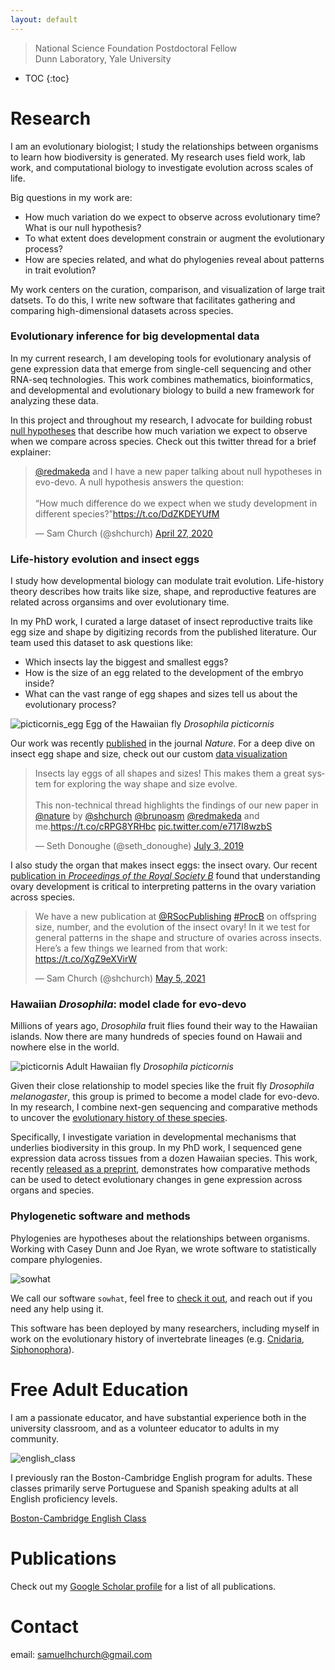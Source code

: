 ```yaml
---
layout: default
---
```


> National Science Foundation Postdoctoral Fellow  
> Dunn Laboratory, Yale University 

* TOC
{:toc}
# Research

I am an evolutionary biologist; I study the relationships between organisms to learn how biodiversity is generated. My research uses field work, lab work, and computational biology to investigate evolution across scales of life.

Big questions in my work are:

- How much variation do we expect to observe across evolutionary time? What is our null hypothesis?
- To what extent does development constrain or augment the evolutionary process?
- How are species related, and what do phylogenies reveal about patterns in trait evolution?

My work centers on the curation, comparison, and visualization of large trait datsets. To do this, I write new software that facilitates gathering and comparing high-dimensional datasets across species.

### Evolutionary inference for big developmental data

In my current research, I am developing tools for evolutionary analysis of gene expression data that emerge from single-cell sequencing and other RNA-seq technologies. This work combines mathematics, bioinformatics, and developmental and evolutionary biology to build a new framework for analyzing these data.

In this project and throughout my research, I advocate for building robust [null hypotheses](https://doi.org/10.1242/dev.178004) that describe how much variation we expect to observe when we compare across species. Check out this twitter thread for a brief explainer:

<blockquote class="twitter-tweet"><p lang="en" dir="ltr"><a href="https://twitter.com/redmakeda?ref_src=twsrc%5Etfw">@redmakeda</a> and I have a new paper talking about null hypotheses in evo-devo. A null hypothesis answers the question:<br><br>“How much difference do we expect when we study development in different species?”<a href="https://t.co/DdZKDEYUfM">https://t.co/DdZKDEYUfM</a></p>&mdash; Sam Church (@shchurch) <a href="https://twitter.com/shchurch/status/1254861903882530816?ref_src=twsrc%5Etfw">April 27, 2020</a></blockquote> <script async src="https://platform.twitter.com/widgets.js" charset="utf-8"></script>    

### Life-history evolution and insect eggs

I study how developmental biology can modulate trait evolution. Life-history theory describes how traits like size, shape, and reproductive features are related across organsims and over evolutionary time.

In my PhD work, I curated a large dataset of insect reproductive traits like egg size and shape by digitizing records from the published literature. Our team used this dataset to ask questions like:
*   Which insects lay the biggest and smallest eggs?
*   How is the size of an egg related to the development of the embryo inside?
*   What can the vast range of egg shapes and sizes tell us about the evolutionary process?

![picticornis_egg](/assets/img/picticornis_egg.png)
Egg of the Hawaiian fly *Drosophila picticornis*

Our work was recently [published](https://doi.org/10.1038/s41586-019-1302-4) in the journal _Nature_. For a deep dive on insect egg shape and size, check out our custom [data visualization](/dataviz/index.html)

<blockquote class="twitter-tweet"><p lang="en" dir="ltr">Insects lay eggs of all shapes and sizes! This makes them a great system for exploring the way shape and size evolve. <br><br>This non-technical thread highlights the findings of our new paper in <a href="https://twitter.com/Nature?ref_src=twsrc%5Etfw">@nature</a> by <a href="https://twitter.com/shchurch?ref_src=twsrc%5Etfw">@shchurch</a> <a href="https://twitter.com/brunoasm?ref_src=twsrc%5Etfw">@brunoasm</a> <a href="https://twitter.com/redmakeda?ref_src=twsrc%5Etfw">@redmakeda</a> and me.<a href="https://t.co/cRPG8YRHbc">https://t.co/cRPG8YRHbc</a> <a href="https://t.co/e717I8wzbS">pic.twitter.com/e717I8wzbS</a></p>&mdash; Seth Donoughe (@seth_donoughe) <a href="https://twitter.com/seth_donoughe/status/1146469955380137984?ref_src=twsrc%5Etfw">July 3, 2019</a></blockquote> <script async src="https://platform.twitter.com/widgets.js" charset="utf-8"></script>

I also study the organ that makes insect eggs: the insect ovary. Our recent [publication in _Proceedings of the Royal Society B_](https://doi.org/10.1098/rspb.2021.0150) found that understanding ovary development is critical to interpreting patterns in the ovary variation across species. 

<blockquote class="twitter-tweet"><p lang="en" dir="ltr">We have a new publication at <a href="https://twitter.com/RSocPublishing?ref_src=twsrc%5Etfw">@RSocPublishing</a> <a href="https://twitter.com/hashtag/ProcB?src=hash&amp;ref_src=twsrc%5Etfw">#ProcB</a> on offspring size, number, and the evolution of the insect ovary! In it we test for general patterns in the shape and structure of ovaries across insects. Here’s a few things we learned from that work: <a href="https://t.co/XgZ9eXVirW">https://t.co/XgZ9eXVirW</a></p>&mdash; Sam Church (@shchurch) <a href="https://twitter.com/shchurch/status/1390011348315217922?ref_src=twsrc%5Etfw">May 5, 2021</a></blockquote> <script async src="https://platform.twitter.com/widgets.js" charset="utf-8"></script>
  
### Hawaiian _Drosophila_: model clade for evo-devo

Millions of years ago, _Drosophila_ fruit flies found their way to the Hawaiian islands. Now there are many hundreds of species found on Hawaii and nowhere else in the world.

![picticornis](/assets/img/picticornis.png)
Adult Hawaiian fly *Drosophila picticornis*

Given their close relationship to model species like the fruit fly _Drosophila melanogaster_, this group is primed to become a model clade for evo-devo. In my research, I combine next-gen sequencing and comparative methods to uncover the [evolutionary history of these species](https://doi.org/10.1093/molbev/msac012).

Specifically, I investigate variation in developmental mechanisms that underlies biodiversity in this group. In my PhD work, I sequenced gene expression data across tissues from a dozen Hawaiian species. This work, recently [released as a preprint](https://doi.org/10.1101/2021.11.30.470652), demonstrates how comparative methods can be used to detect evolutionary changes in gene expression across organs and species.

### Phylogenetic software and methods

Phylogenies are hypotheses about the relationships between organisms. Working with Casey Dunn and Joe Ryan, we wrote software to statistically compare phylogenies.

![sowhat](/assets/img/sowhat.png)

We call our software `sowhat`, feel free to [check it out](https://github.com/josephryan/sowhat), and reach out if you need any help using it.

This software has been deployed by many researchers, including myself in work on the evolutionary history of invertebrate lineages (e.g. [Cnidaria](https://journals.plos.org/plosone/article?id=10.1371/journal.pone.0139068), [Siphonophora](https://www.sciencedirect.com/science/article/pii/S1055790318300460)).

# Free Adult Education

I am a passionate educator, and have substantial experience both in the university classroom, and as a volunteer educator to adults in my community.

![english_class](/assets/img/english_class.png)

I previously ran the Boston-Cambridge English program for adults. These classes primarily serve Portuguese and Spanish speaking adults at all English proficiency levels.

[Boston-Cambridge English Class](https://www.facebook.com/groups/bostoncambridgeenglishclass)

# Publications

Check out my [Google Scholar profile](https://scholar.google.com/citations?user=4fMce0EAAAAJ&hl=en) for a list of all publications.

# Contact

email: samuelhchurch@gmail.com



